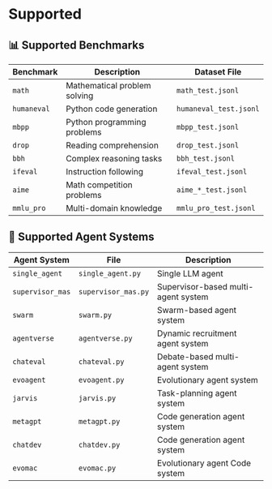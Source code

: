 # Supported

## 📊 Supported Benchmarks

| Benchmark   | Description                  | Dataset File               |
| ----------- | ---------------------------- | -------------------------- |
| `math`      | Mathematical problem solving | `math_test.jsonl`          |
| `humaneval` | Python code generation       | `humaneval_test.jsonl`     |
| `mbpp`      | Python programming problems  | `mbpp_test.jsonl`          |
| `drop`      | Reading comprehension        | `drop_test.jsonl`          |
| `bbh`       | Complex reasoning tasks      | `bbh_test.jsonl`           |
| `ifeval`    | Instruction following        | `ifeval_test.jsonl`        |
| `aime`      | Math competition problems    | `aime_*_test.jsonl`        |
| `mmlu_pro`  | Multi-domain knowledge       | `mmlu_pro_test.jsonl`      |

## 🤖 Supported Agent Systems

| Agent System     | File                | Description                         |
| ---------------- | ------------------- | ----------------------------------- |
| `single_agent`   | `single_agent.py`   | Single LLM agent                    |
| `supervisor_mas` | `supervisor_mas.py` | Supervisor-based multi-agent system |
| `swarm`          | `swarm.py`          | Swarm-based agent system            |
| `agentverse`     | `agentverse.py`     | Dynamic recruitment agent system    |
| `chateval`       | `chateval.py`       | Debate-based multi-agent system     |
| `evoagent`       | `evoagent.py`       | Evolutionary agent system           |
| `jarvis`         | `jarvis.py`         | Task-planning agent system          |
| `metagpt`        | `metagpt.py`        | Code generation agent system        |
| `chatdev`        | `chatdev.py`        | Code generation agent system        |
| `evomac`         | `evomac.py`         | Evolutionary agent Code system      |